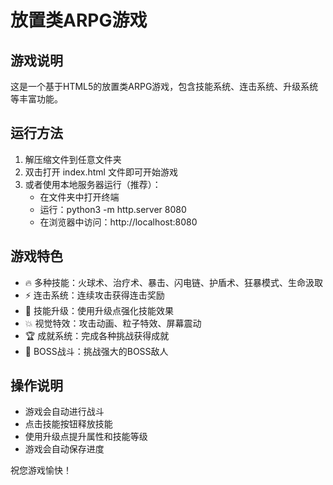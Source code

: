 # 放置类ARPG游戏

## 游戏说明
这是一个基于HTML5的放置类ARPG游戏，包含技能系统、连击系统、升级系统等丰富功能。

## 运行方法
1. 解压缩文件到任意文件夹
2. 双击打开 index.html 文件即可开始游戏
3. 或者使用本地服务器运行（推荐）：
   - 在文件夹中打开终端
   - 运行：python3 -m http.server 8080
   - 在浏览器中访问：http://localhost:8080

## 游戏特色
- 🔥 多种技能：火球术、治疗术、暴击、闪电链、护盾术、狂暴模式、生命汲取
- ⚡ 连击系统：连续攻击获得连击奖励
- 🎯 技能升级：使用升级点强化技能效果
- 💥 视觉特效：攻击动画、粒子特效、屏幕震动
- 🏆 成就系统：完成各种挑战获得成就
- 👹 BOSS战斗：挑战强大的BOSS敌人

## 操作说明
- 游戏会自动进行战斗
- 点击技能按钮释放技能
- 使用升级点提升属性和技能等级
- 游戏会自动保存进度

祝您游戏愉快！

